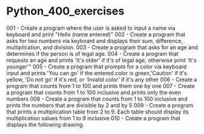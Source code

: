 # Python_400_exercises
001 - Create a program where the user is asked to input a name via keyboard and print "Hello (name entered)"
002 - Create a program that asks for two numbers via keyboard and displays their sum, difference, multiplication, and division.
003 - Create a program that asks for an age and determines if the person is of legal age.
004 - Create a program that requests an age and prints 'It's older' if it's of legal age, otherwise print 'It's younger'"
005 - Create a program that prompts for a color via keyboard input and prints 'You can go' if the entered color is 	green,'Caution' if it's yellow, 'Do not go' if it's red, or 'Invalid color' if it's any other
006 - Create a program that counts from 1 to 100 and prints them one by one
007 - Create a program that counts from 1 to 100 inclusive and prints only the even numbers
008 - Create a program that counts from 1 to 100 inclusive and prints the numbers that are divisible by 2 and by 5
009 - Create a program that prints a multiplication table from 2 to 9. Each table should display its multiplication
	values from 1 to 9 inclusive
010 - Create a program that displays the following drawing.